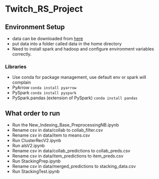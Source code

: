 # Twitch_RS_Project

## Environment Setup

- data can be downloaded from [here](https://cseweb.ucsd.edu//~jmcauley/datasets.html#twitch)
- put data into a folder called data in the home directory
- Need to install spark and hadoop and configure environment variables correctly.

### Libraries

- Use conda for package management, use default env or spark will complain
- PyArrow `conda install pyarrow`
- PySpark `conda install pyspark`
- PySpark.pandas (extension of PySpark) `conda install pandas`

## What order to run

- Run the New_Indexing_Base_PreprocessingNB.ipynb
- Rename csv in data/collab to collab_filter.csv
- Rename csv in data/item to means.csv
- Run ClusterRecV2.ipynb
- Run alsV2.ipynb
- Rename csv in data/collab_predictions to collab_preds.csv
- Rename csv in data/item_predictions to item_preds.csv
- Run StackingPrep.ipynb
- Rename csv in data/merged_predictions to stacking_data.csv
- Run StackingTest.ipynb
